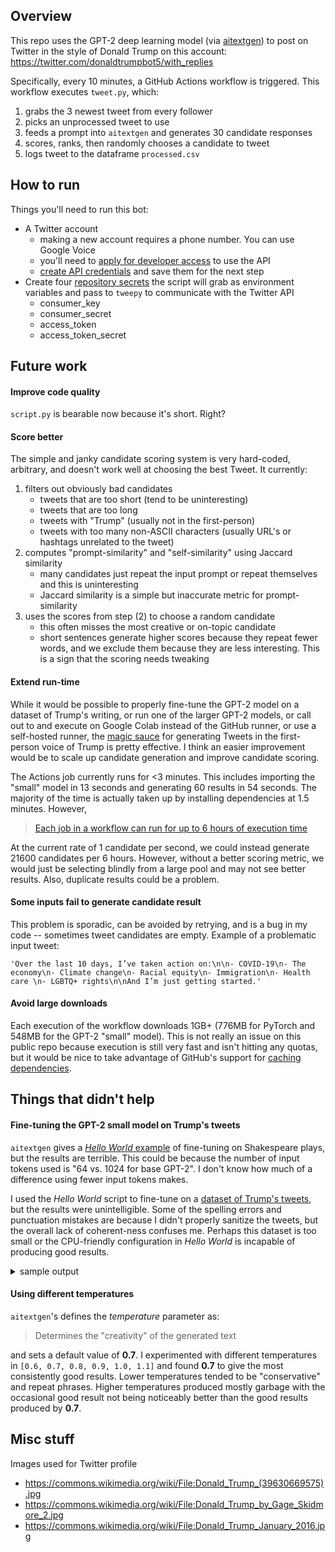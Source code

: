 ## Overview
This repo uses the GPT-2 deep learning model (via [aitextgen](https://docs.aitextgen.io/)) to post on Twitter in the style of Donald Trump on this account: https://twitter.com/donaldtrumpbot5/with_replies

Specifically, every 10 minutes, a GitHub Actions workflow is triggered. This workflow executes `tweet.py`, which:
1. grabs the 3 newest tweet from every follower
2. picks an unprocessed tweet to use
3. feeds a prompt into `aitextgen` and generates 30 candidate responses
4. scores, ranks, then randomly chooses a candidate to tweet
5. logs tweet to the dataframe `processed.csv`

## How to run
Things you'll need to run this bot:
- A Twitter account
  - making a new account requires a phone number. You can use Google Voice
  - you'll need to [apply for developer access](https://developer.twitter.com/en/apply-for-access) to use the API
  - [create API credentials](https://developer.twitter.com/en/portal/dashboard) and save them for the next step
- Create four [repository secrets](https://docs.github.com/en/actions/reference/encrypted-secrets#creating-encrypted-secrets-for-a-repository) the script will grab as environment variables and pass to `tweepy` to communicate with the Twitter API
  - consumer_key
  - consumer_secret
  - access_token
  - access_token_secret

## Future work
#### Improve code quality
`script.py` is bearable now because it's short. Right?

#### Score better
The simple and janky candidate scoring system is very hard-coded, arbitrary, and doesn't work well at choosing the best Tweet. It currently:
1. filters out obviously bad candidates
	- tweets that are too short (tend to be uninteresting)
	- tweets that are too long
	- tweets with "Trump" (usually not in the first-person)
	- tweets with too many non-ASCII characters (usually URL's or hashtags unrelated to the tweet)
2. computes "prompt-similarity" and "self-similarity" using Jaccard similarity
	- many candidates just repeat the input prompt or repeat themselves and this is uninteresting
	- Jaccard similarity is a simple but inaccurate metric for prompt-similarity
3. uses the scores from step (2) to choose a random candidate
	- this often misses the most creative or on-topic candidate
	- short sentences generate higher scores because they repeat fewer words, and we exclude them because they are less interesting. This is a sign that the scoring needs tweaking

#### Extend run-time
While it would be possible to properly fine-tune the GPT-2 model on a dataset of Trump's writing, or run one of the larger GPT-2 models, or call out to and execute on Google Colab instead of the GitHub runner, or use a self-hosted runner, the [magic sauce](https://github.com/charlesjlee/trump_gpt2_bot/blob/main/tweet.py#L62-L66) for generating Tweets in the first-person voice of Trump is pretty effective. I think an easier improvement would be to scale up candidate generation and improve candidate scoring.

The Actions job currently runs for <3 minutes. This includes importing the "small" model in 13 seconds and generating 60 results in 54 seconds. The majority of the time is actually taken up by installing dependencies at 1.5 minutes. However,
>[Each job in a workflow can run for up to 6 hours of execution time](https://docs.github.com/en/actions/reference/usage-limits-billing-and-administration#usage-limits)

At the current rate of 1 candidate per second, we could instead generate 21600 candidates per 6 hours. However, without a better scoring metric, we would just be selecting blindly from a large pool and may not see better results. Also, duplicate results could be a problem.

#### Some inputs fail to generate candidate result
This problem is sporadic, can be avoided by retrying, and is a bug in my code -- sometimes tweet candidates are empty. Example of a problematic input tweet:
```
'Over the last 10 days, I’ve taken action on:\n\n- COVID-19\n- The economy\n- Climate change\n- Racial equity\n- Immigration\n- Health care \n- LGBTQ+ rights\n\nAnd I’m just getting started.'
```

#### Avoid large downloads
Each execution of the workflow downloads 1GB+ (776MB for PyTorch and 548MB for the GPT-2 "small" model). This is not really an issue on this public repo because execution is still very fast and isn't hitting any quotas, but it would be nice to take advantage of GitHub's support for [caching dependencies](https://docs.github.com/en/actions/guides/caching-dependencies-to-speed-up-workflows).

## Things that didn't help
#### Fine-tuning the GPT-2 small model on Trump's tweets
`aitextgen` gives a [_Hello World_ example](https://docs.aitextgen.io/tutorials/hello-world/) of fine-tuning on Shakespeare plays, but the results are terrible. This could be because the number of input tokens used is "64 vs. 1024 for base GPT-2". I don't know how much of a difference using fewer input tokens makes.

I used the _Hello World_ script to fine-tune on a [dataset of Trump's tweets](https://www.thetrumparchive.com/faq), but the results were unintelligible. Some of the spelling errors and punctuation mistakes are because I didn't properly sanitize the tweets, but the overall lack of coherent-ness confuses me. Perhaps this dataset is too small or the CPU-friendly configuration in _Hello World_ is incapable of producing good results.

<details>
<summary>sample output</summary>
<p>

```
Trump
In the winning you are losing from aport of the American Cuts
yourage and I am taking able to presidency the “They are the biggest World Summits Lowing the Senate
==========
Trump
Eman I will never have been forced the destrug nice
Watch me on this Country has destroying the fact that has done more exciting the party of the worst and in order to fight meeting of Con
==========
Trump
Thanks
You have the most I don t cheapable
I can be honeting information to be assidereds for the way to following the signed of the facts
There is a miss Unful in the greatest
==========
Trump signature
The Was a lands of New York Cont of Scott and I divately come back to the stands and the bigest friends of New Hampshire
Watch Macno ret
==========
Trump is the best tweeting
“@Pennsaso is a numbership
Great job at 4 00 P M on
Thanks General Greenborg
Congratulations Bethan
“There is the Georges Mem
==========
Trump
Thank you tomorrow in Minesean
My interview on to at 1 00 P M Enjoy
I will be in the missed at 7 30 PM views on LOVE
ISINTH DOU NEVER
==========
Trump
Thanks
This is apoloic for all of yourselfull failed renoot
I love it
There is the best high taxes to our country
Will be on my great honor to the IranianaVER
If
==========
Trump to the United People Great Erasternie Former
EVERE FAKE NEWS
EWSY chead of Trump Angelogy Scotland Getting for the Feduclear of s cele
==========
Trump Georgian Break Low Together
They has foreigned politicians are once
It s a great honor to run for president who has been in the history of Georgia who is standing the greatest and stain
```
</p>
</details>

#### Using different temperatures
`aitextgen`'s defines the _temperature_ parameter as:
>Determines the "creativity" of the generated text

and sets a default value of **0.7**. I experimented with different temperatures in `[0.6, 0.7, 0.8, 0.9, 1.0, 1.1]` and found **0.7** to give the most consistently good results. Lower temperatures tended to be "conservative" and repeat phrases. Higher temperatures produced mostly garbage with the occasional good result not being noticeably better than the good results produced by **0.7**.

## Misc stuff
Images used for Twitter profile
- https://commons.wikimedia.org/wiki/File:Donald_Trump_(39630669575).jpg
- https://commons.wikimedia.org/wiki/File:Donald_Trump_by_Gage_Skidmore_2.jpg
- https://commons.wikimedia.org/wiki/File:Donald_Trump_January_2016.jpg
